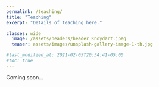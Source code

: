 ```yaml
---
permalink: /teaching/
title: "Teaching"
excerpt: "Details of teaching here."

classes: wide
  image: /assets/headers/header_Knoydart.jpeg
  teaser: assets/images/unsplash-gallery-image-1-th.jpg

#last_modified_at: 2021-02-05T20:54:41-05:00
#toc: true
---
```

Coming soon...
